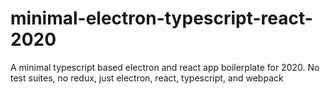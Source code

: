 # minimal-electron-typescript-react-2020
A minimal typescript based electron and react app boilerplate for 2020. No test suites, no redux, just electron, react, typescript, and webpack
